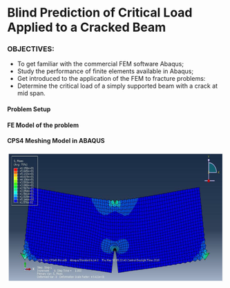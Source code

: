 # Blind Prediction of Critical Load Applied to a Cracked Beam

### OBJECTIVES:
* To get familiar with the commercial FEM software Abaqus;
* Study the performance of finite elements available in Abaqus;
* Get introduced to the application of the FEM to fracture problems:
* Determine the critical load of a simply supported beam with a crack at mid span.

#### Problem Setup
#### FE Model of the problem
#### CPS4 Meshing Model in ABAQUS
<img src="https://github.com/vardhandongre/Finite-Element-Method/blob/master/Term%20Project/files/fem.png" height = 300 width = 500>
